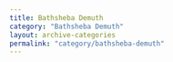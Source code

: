 ```yaml
---
title: Bathsheba Demuth
category: "Bathsheba Demuth"
layout: archive-categories
permalink: "category/bathsheba-demuth"
---
```

